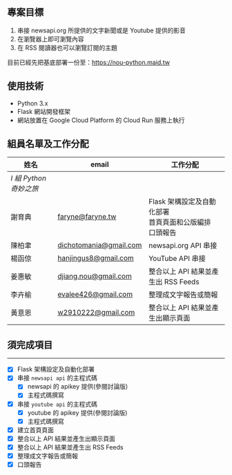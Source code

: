 ## 專案目標
1. 串接 newsapi.org 所提供的文字新聞或是 Youtube 提供的影音
2. 在瀏覽器上即可瀏覽內容
3. 在 RSS 閱讀器也可以瀏覽訂閱的主題

目前已經先把基底部署一份至：https://nou-python.maid.tw

## 使用技術
* Python 3.x 
* Flask 網站開發框架
* 網站放置在 Google Cloud Platform 的 Cloud Run 服務上執行

## 組員名單及工作分配
| 姓名     | email                | 工作分配                                    |
|--------|----------------------|-----------------------------------------|
| *I 組 Python 奇妙之旅* |                             | 
| 謝育典    | faryne@faryne.tw     | Flask 架構設定及自動化部署<br/>首頁頁面和公版編排<br/>口頭報告 | 
| 陳柏聿    | dichotomania@gmail.com | newsapi.org API 串接                      |
| 楊函倞    | hanjingus8@gmail.com | YouTube API 串接                          |
| 姜惠敏    | djiang.nou@gmail.com | 整合以上 API 結果並產生出 RSS Feeds                                        |
| 李卉榆    | evalee426@gmail.com  | 整理成文字報告或簡報                                        |
| 黃意恩    | w2910222@gmail.com   | 整合以上 API 結果並產生出顯示頁面                                        |

## 須完成項目
---
* [x] Flask 架構設定及自動化部署
* [x] 串接 `newsapi api` 的主程式碼
  * [x] newsapi 的 apikey 提供(參閱討論版)
  * [x] 主程式碼撰寫
* [x] 串接 `youtube api` 的主程式碼
  * [x] youtube 的 apikey 提供(參閱討論版)
  * [x] 主程式碼撰寫
* [x] 建立首頁頁面
* [x] 整合以上 API 結果並產生出顯示頁面
* [x] 整合以上 API 結果並產生出 RSS Feeds
* [x] 整理成文字報告或簡報
* [x] 口頭報告